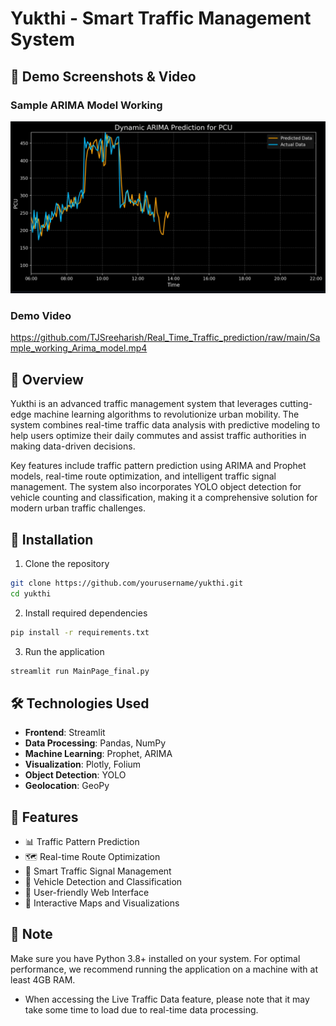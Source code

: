 # Yukthi - Smart Traffic Management System


## 📸 Demo Screenshots & Video



### Sample ARIMA Model Working
![ARIMA Model](Sample_working_Arima_model.png)

### Demo Video
https://github.com/TJSreeharish/Real_Time_Traffic_prediction/raw/main/Sample_working_Arima_model.mp4

## 🌟 Overview

Yukthi is an advanced traffic management system that leverages cutting-edge machine learning algorithms to revolutionize urban mobility. The system combines real-time traffic data analysis with predictive modeling to help users optimize their daily commutes and assist traffic authorities in making data-driven decisions.

Key features include traffic pattern prediction using ARIMA and Prophet models, real-time route optimization, and intelligent traffic signal management. The system also incorporates YOLO object detection for vehicle counting and classification, making it a comprehensive solution for modern urban traffic challenges.

## 🚀 Installation

1. Clone the repository
```bash
git clone https://github.com/yourusername/yukthi.git
cd yukthi
```

2. Install required dependencies
```bash
pip install -r requirements.txt
```

3. Run the application
```bash
streamlit run MainPage_final.py
```

## 🛠️ Technologies Used

- **Frontend**: Streamlit
- **Data Processing**: Pandas, NumPy
- **Machine Learning**: Prophet, ARIMA
- **Visualization**: Plotly, Folium
- **Object Detection**: YOLO
- **Geolocation**: GeoPy

## 🔑 Features

- 📊 Traffic Pattern Prediction
- 🗺️ Real-time Route Optimization
- 🚦 Smart Traffic Signal Management
- 🚗 Vehicle Detection and Classification
- 📱 User-friendly Web Interface
- 📍 Interactive Maps and Visualizations

## 📝 Note

Make sure you have Python 3.8+ installed on your system. For optimal performance, we recommend running the application on a machine with at least 4GB RAM.

- When accessing the Live Traffic Data feature, please note that it may take some time to load due to real-time data processing.
